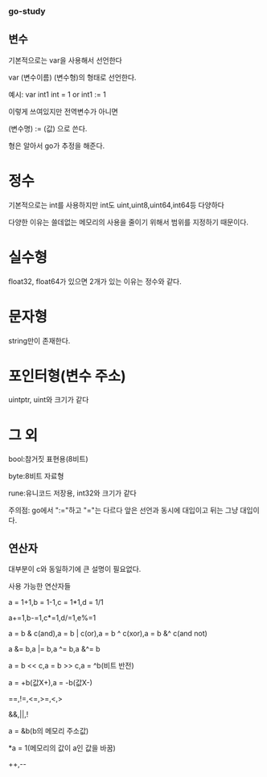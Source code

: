 ### go-study

## 변수

기본적으로는 var을 사용해서 선언한다

var (변수이름) (변수형)의 형태로 선언한다.

예시: var int1 int = 1 or int1 := 1

이렇게 쓰여있지만 전역변수가 아니면

(변수명) := (값) 으로 쓴다.

형은 알아서 go가 추정을 해준다.

# 정수

기본적으로는 int를 사용하지만 int도 uint,uint8,uint64,int64등 다양하다

다양한 이유는 쓸데없는 메모리의 사용을 줄이기 위해서 범위를 지정하기 때문이다.

# 실수형

float32, float64가 있으면 2개가 있는 이유는 정수와 같다.

# 문자형

string만이 존재한다.

# 포인터형(변수 주소)

uintptr, uint와 크기가 같다

# 그 외

bool:참거짓 표현용(8비트)

byte:8비트 자료형

rune:유니코드 저장용, int32와 크기가 같다

주의점: go에서 ":="하고 "="는 다르다 앞은 선언과 동시에 대입이고 뒤는 그냥 대입이다.

## 연산자

대부분이 c와 동일하기에 큰 설명이 필요없다.

사용 가능한 연산자들

a = 1+1,b = 1-1,c = 1\*1,d = 1/1

a+=1,b-=1,c\*=1,d/=1,e%=1

a = b & c(and),a = b | c(or),a = b ^ c(xor),a = b &^ c(and not)

a &= b,a |= b,a ^= b,a &^= b

a = b << c,a = b >> c,a = ^b(비트 반전)

a = +b(값X+),a = -b(값X-)

==,!=,<=,>=,<,>

&&,||,!

a = &b(b의 메모리 주소값)

\*a = 1(메모리의 값이 a인 값을 바꿈)

++,--

